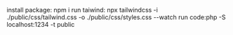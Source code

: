 install package: npm i
run taiwind: npx tailwindcss -i ./public/css/tailwind.css -o ./public/css/styles.css --watch
run code:php -S localhost:1234 -t public
<!-- 1234 ở local -->
